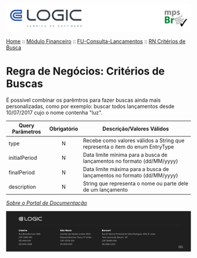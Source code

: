 ![Cabecalho](../../../ReadMe-Anexos/Cabecalho.png)


[Home](../../../ReadMe.md) :: [Módulo Financeiro](../../Modulo-Financeiro.md) :: [FU-Consulta-Lancamentos](../FU-Consulta-Lancamentos.md) :: [RN Critérios de Busca](RN-Criterios-de-Buscas.md)


# Regra de Negócios: Critérios de Buscas

É possível combinar os parêmtros para fazer buscas ainda mais personalizadas, como por exemplo: buscar todos lançamentos desde 10/07/2017 cujo o nome contenha "luz".

| Query Parâmetros| Obrigatório | Descrição/Valores Válidos                                                             |
|-----------------|:-----------:|---------------------------------------------------------------------------------------|
| type            |      N      | Recebe como valores válidos a String que representa o item do enum EntryType          |
| initialPeriod   |      N      | Data limite mínima para a busca de lançamentos no formato (dd/MM/yyyy)                |
| finalPeriod     |      N      | Data limite máxima para a busca de lançamentos no formato (dd/MM/yyyy)                |
| description     |      N      | String que representa o nome ou parte dele de um lançamento                           |

_[Sobre o Portal de Documentação](../../../About/About.md)_

![Rodape](../../../ReadMe-Anexos/Rodape.png)

